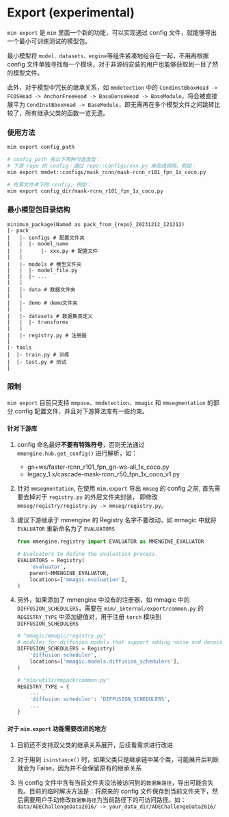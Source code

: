 # Export (experimental)

`mim export` 是 `mim` 里面一个新的功能，可以实现通过 config 文件，就能够导出一个最小可训练测试的模型包。

最小模型将 `model、datasets、engine`等组件紧凑地组合在一起，不用再根据 config 文件单独寻找每一个模块，对于非源码安装的用户也能够获取到一目了然的模型文件。

此外，对于模型中冗长的继承关系，如 `mmdetection` 中的 `CondInstBboxHead -> FCOSHead -> AnchorFreeHead -> BaseDenseHead -> BaseModule`，将会被直接展平为 `CondInstBboxHead -> BaseModule`，即无需再在多个模型文件之间跳转比较了，所有继承父类的函数一览无遗。

### 使用方法

```bash
mim export config_path

# config_path 有以下两种可选类型：
# 下游 repo 的 config：通过 repo::configs/xxx.py 来完成调用。例如：
mim export mmdet::configs/mask_rcnn/mask-rcnn_r101_fpn_1x_coco.py

# 在某文件夹下的 config, 例如：
mim export config_dir/mask-rcnn_r101_fpn_1x_coco.py
```

### 最小模型包目录结构

```
minimun_package(Named as pack_from_{repo}_20231212_121212)
|- pack
|   |- configs # 配置文件夹
|   |  |- model_name
|   |      |- xxx.py # 配置文件
|   |
|   |- models # 模型文件夹
|   |  |- model_file.py
|   |  |- ...
|   |
|   |- data # 数据文件夹
|   |
|   |- demo # demo文件夹
|   |
|   |- datasets # 数据集类定义
|   |  |- transforms
|   |
|   |- registry.py # 注册器
|
|- tools
|  |- train.py # 训练
|  |- test.py # 测试
|
```

### 限制

`mim export` 目前只支持 `mmpose`、`mmdetection`、`mmagic` 和 `mmsegmentation` 的部分 config 配置文件，并且对下游算法库有一些约束。

#### 针对下游库

1. config 命名最好**不要有特殊符号**，否则无法通过 `mmengine.hub.get_config()` 进行解析，如：

   - gn+ws/faster-rcnn_r101_fpn_gn-ws-all_1x_coco.py
   - legacy_1.x/cascade-mask-rcnn_r50_fpn_1x_coco_v1.py

2. 针对 `mmsegmentation`, 在使用 `mim.export` 导出 `mmseg` 的 config 之前, 首先需要去掉对于 `registry.py` 的外层文件夹封装， 即修改 `mmseg/registry/registry.py -> mmseg/registry.py`。

3. 建议下游继承于 mmengine 的 Registry 名字不要改动，如 mmagic 中就将 `EVALUATOR` 重新命名为了 `EVALUATORS`

   ```python
   from mmengine.registry import EVALUATOR as MMENGINE_EVALUATOR

   # Evaluators to define the evaluation process.
   EVALUATORS = Registry(
       'evaluator',
       parent=MMENGINE_EVALUATOR,
       locations=['mmagic.evaluation'],
   )
   ```

4. 另外，如果添加了 mmengine 中没有的注册器，如 mmagic 中的 `DIFFUSION_SCHEDULERS`，需要在 `mim/_internal/export/common.py` 的 `REGISTRY_TYPE` 中添加键值对，用于注册 `torch` 模块到 `DIFFUSION_SCHEDULERS`

   ```python
   # "mmagic/mmagic/registry.py"
   # modules for diffusion models that support adding noise and denoising
   DIFFUSION_SCHEDULERS = Registry(
       'diffusion scheduler',
       locations=['mmagic.models.diffusion_schedulers'],
   )

   # "mim/utils/mmpack/common.py"
   REGISTRY_TYPE = {
       ...
       'diffusion scheduler': 'DIFFUSION_SCHEDULERS',
       ...
   }
   ```

#### 对于 `mim.export` 功能需要改进的地方

1. 目前还不支持双父类的继承关系展开，后续看需求进行改进

2. 对于用到 `isinstance()` 时，如果父类只是继承链中某个类，可能展开后判断就会为 False，因为并不会保留原有的继承关系

3. 当 config 文件中含有当前文件夹没法被访问到的`数据集路径`，导出可能会失败。目前的临时解决方法是：将原来的 config 文件保存到当前文件夹下，然后需要用户手动修改`数据集路径`为当前路径下的可访问路径。如：`data/ADEChallengeData2016/ -> your_data_dir/ADEChallengeData2016/`
